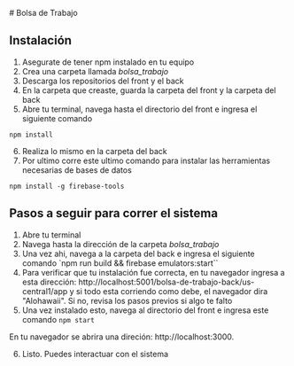 # Bolsa de Trabajo

## Instalación

1. Asegurate de tener npm instalado en tu equipo
2. Crea una carpeta llamada *bolsa_trabajo*
3. Descarga los repositorios del front y el back
4. En la carpeta que creaste, guarda la carpeta del front y la carpeta del back
5. Abre tu terminal, navega hasta el directorio del front e ingresa el siguiente comando

`npm install`

6. Realiza lo mismo en la carpeta del back
7. Por ultimo corre este ultimo comando para instalar las herramientas necesarias de bases de datos

`npm install -g firebase-tools`

## Pasos a seguir para correr el sistema
1. Abre tu terminal
2. Navega hasta la dirección de la carpeta *bolsa_trabajo*
3. Una vez ahi, navega a la carpeta del back e ingresa el siguiente comando
`npm run build && firebase emulators:start``
4. Para verificar que tu instalación fue correcta, en tu navegador ingresa a esta dirección: http://localhost:5001/bolsa-de-trabajo-back/us-central1/app y si todo esta corriendo como debe, el navegador dira "Alohawaii". Si no, revisa los pasos previos si algo te falto
5. Una vez instalado esto, navega al directorio del front e ingresa este comando
`npm start`

En tu navegador se abrira una direción: http://localhost:3000.

6. Listo. Puedes interactuar con el sistema